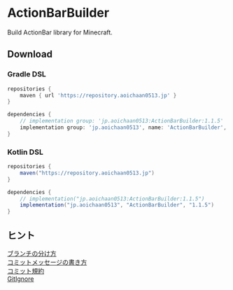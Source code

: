 # ActionBarBuilder
Build ActionBar library for Minecraft.

## Download
### Gradle DSL
```gradle
repositories {
    maven { url 'https://repository.aoichaan0513.jp' }
}

dependencies {
    // implementation group: 'jp.aoichaan0513:ActionBarBuilder:1.1.5'
    implementation group: 'jp.aoichaan0513', name: 'ActionBarBuilder', version: '1.1.5'
}
```

### Kotlin DSL

```gradle
repositories {
    maven("https://repository.aoichaan0513.jp")
}

dependencies {
    // implementation("jp.aoichaan0513:ActionBarBuilder:1.1.5")
    implementation("jp.aoichaan0513", "ActionBarBuilder", "1.1.5")
}
```

## ヒント
[ブランチの分け方](https://qiita.com/hatt0519/items/23ef0866f4abacce7296)<br>
[コミットメッセージの書き方](https://qiita.com/itosho/items/9565c6ad2ffc24c09364)<br>
[コミット規約](https://qiita.com/Kenya/items/f72fba8fecc79d1b090c)<br>
[GitIgnore](https://www.toptal.com/developers/gitignore)
